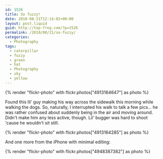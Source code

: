```yaml
---
id: 1526
title: So fuzzy!
date: 2010-08-21T12:14:02+00:00
layout: post.liquid
guid: http://top-frog.com/?p=1526
permalink: /2010/08/21/so-fuzzy/
categories:
  - Photography
tags:
  - caterpillar
  - fuzzy
  - green
  - hat
  - Photography
  - sky
  - yellow
---
```

{% render "flickr-photo" with flickr.photos["4913164647"] as photo %}

Found this lil' guy making his way across the sidewalk this morning while walking the dogs. So, naturally, I interrupted his walk to talk a few pics… he was rather confused about suddenly being in the air and moving around. Didn't make him any less active, though. Lil' bugger was hard to shoot 'cause he wouldn't sit still.

{% render "flickr-photo" with flickr.photos["4913164285"] as photo %}

And one more from the iPhone with minimal editing:

{% render "flickr-photo" with flickr.photos["4948387382"] as photo %}
